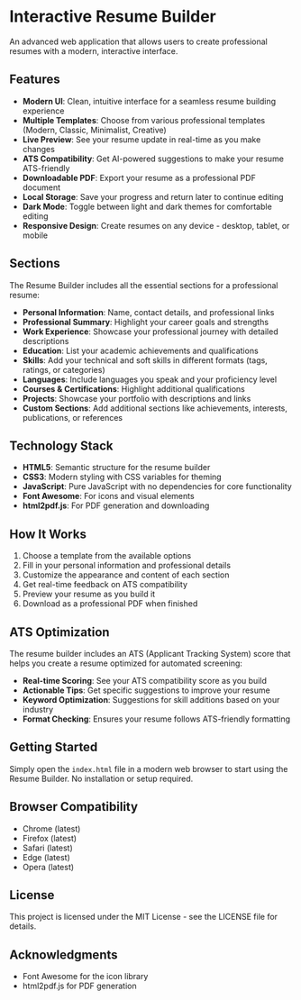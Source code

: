 # Interactive Resume Builder

An advanced web application that allows users to create professional resumes with a modern, interactive interface.

## Features

- **Modern UI**: Clean, intuitive interface for a seamless resume building experience
- **Multiple Templates**: Choose from various professional templates (Modern, Classic, Minimalist, Creative)
- **Live Preview**: See your resume update in real-time as you make changes
- **ATS Compatibility**: Get AI-powered suggestions to make your resume ATS-friendly
- **Downloadable PDF**: Export your resume as a professional PDF document
- **Local Storage**: Save your progress and return later to continue editing
- **Dark Mode**: Toggle between light and dark themes for comfortable editing
- **Responsive Design**: Create resumes on any device - desktop, tablet, or mobile

## Sections

The Resume Builder includes all the essential sections for a professional resume:

- **Personal Information**: Name, contact details, and professional links
- **Professional Summary**: Highlight your career goals and strengths
- **Work Experience**: Showcase your professional journey with detailed descriptions
- **Education**: List your academic achievements and qualifications
- **Skills**: Add your technical and soft skills in different formats (tags, ratings, or categories)
- **Languages**: Include languages you speak and your proficiency level
- **Courses & Certifications**: Highlight additional qualifications
- **Projects**: Showcase your portfolio with descriptions and links
- **Custom Sections**: Add additional sections like achievements, interests, publications, or references

## Technology Stack

- **HTML5**: Semantic structure for the resume builder
- **CSS3**: Modern styling with CSS variables for theming
- **JavaScript**: Pure JavaScript with no dependencies for core functionality
- **Font Awesome**: For icons and visual elements
- **html2pdf.js**: For PDF generation and downloading

## How It Works

1. Choose a template from the available options
2. Fill in your personal information and professional details
3. Customize the appearance and content of each section
4. Get real-time feedback on ATS compatibility
5. Preview your resume as you build it
6. Download as a professional PDF when finished

## ATS Optimization

The resume builder includes an ATS (Applicant Tracking System) score that helps you create a resume optimized for automated screening:

- **Real-time Scoring**: See your ATS compatibility score as you build
- **Actionable Tips**: Get specific suggestions to improve your resume
- **Keyword Optimization**: Suggestions for skill additions based on your industry
- **Format Checking**: Ensures your resume follows ATS-friendly formatting

## Getting Started

Simply open the `index.html` file in a modern web browser to start using the Resume Builder. No installation or setup required.

## Browser Compatibility

- Chrome (latest)
- Firefox (latest)
- Safari (latest)
- Edge (latest)
- Opera (latest)

## License

This project is licensed under the MIT License - see the LICENSE file for details.

## Acknowledgments

- Font Awesome for the icon library
- html2pdf.js for PDF generation 
